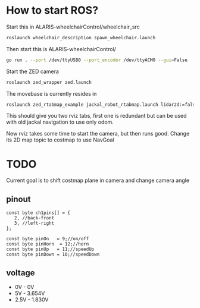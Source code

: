 # How to start ROS?
Start this in ALARIS-wheelchairControl/wheelchair_src
```Bash
roslaunch wheelchair_description spawn_wheelchair.launch 
```
Then start this is ALARIS-wheelchairControl/
```Bash
go run . --port /dev/ttyUSB0 --port_encoder /dev/ttyACM0 --gui=False
```

Start the ZED camera
```Bash
roslaunch zed_wrapper zed.launch
```

The movebase is currently resides in
```bash
roslaunch zed_rtabmap_example jackal_robot_rtabmap.launch lidar2d:=false lidar3d:=false
```


This should give you two rviz tabs, first one is redundant but can be used with old jackal navigation to use only odom.

New rviz takes some time to start the camera, but then runs good. Change its 2D map topic to costmap to use NavGoal

# TODO
Current goal is to shift costmap plane in camera and change camera angle

## pinout
```
const byte ch1pins[] = {
   2, //back-front
   3, //left-right
};

const byte pinOn   = 9;//on/off
const byte pinHorn  = 12;//horn
const byte pinUp   = 11;//speedUp
const byte pinDown = 10;//speedDown
```

## voltage
 * 0V   - 0V
 * 5V   - 3.654V
 * 2.5V - 1.830V